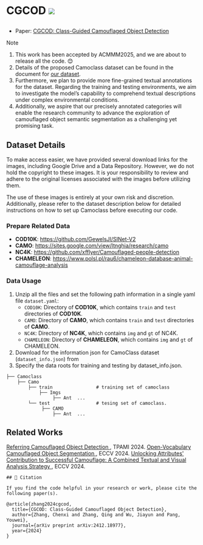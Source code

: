 # CGCOD <img src='https://img.shields.io/badge/ACMMM-2025-red'></a> </p>

- Paper: [CGCOD: Class-Guided Camouflaged Object Detection](https://arxiv.org/pdf/2412.18977)

> [!note]
> 1. This work has been accepted by ACMMM2025, and we are about to release all the code. 😊
> 2. Details of the proposed Camoclass dataset can be found in the document for [our dataset](https://github.com/bbdjj/CGCOD/releases/tag/dataset/camoclass.zip).
> 3. Furthermore, we plan to provide more fine-grained textual annotations for the dataset. Regarding the training and testing environments, we aim to investigate the model’s capability to comprehend textual descriptions under complex environmental conditions.
> 4. Additionally, we aspire that our precisely annotated categories will enable the research community to advance the exploration of camouflaged object semantic segmentation as a challenging yet promising task.

## Dataset Details

To make access easier, we have provided several download links for the images, including Google Drive and a Data Repository. 
However, we do not hold the copyright to these images.
It is your responsibility to review and adhere to the original licenses associated with the images before utilizing them.

The use of these images is entirely at your own risk and discretion. Additionally, please refer to the dataset description below for detailed instructions on how to set up Camoclass before executing our code.

### Prepare Related Data

- **COD10K**: <https://github.com/GewelsJI/SINet-V2>
- **CAMO**: <https://sites.google.com/view/ltnghia/research/camo>
- **NC4K**: <https://github.com/xfflyer/Camouflaged-people-detection>
- **CHAMELEON**: <https://www.polsl.pl/rau6/chameleon-database-animal-camouflage-analysis>

### Data Usage

1. Unzip all the files and set the following path information in a single yaml file `dataset.yaml`:
   - `COD10K`: Directory of **COD10K**, which contains `train` and `test` directories of **COD10K**.
   - `CAMO`: Directory of **CAMO**, which contains `train` and `test` directories of **CAMO**.
   - `NC4K`: Directory of **NC4K**, which contains `img` and `gt` of NC4K.
   - `CHAMELEON`: Directory of **CHAMELEON**, which contains `img` and `gt` of CHAMELEON.
2. Download for the information json for CamoClass dataset (`dataset_info.json`) from 
3. Specify the data roots for training and testing by dataset_info.json.
```  
├── Camoclass  
    ├── Camo  
        ├── train                # training set of camoclass
            ├── Imgs               
                 ├── Ant  ...         
        └── test                 # tesing set of camoclass.
             ├── CAMO               
                 ├── Ant  ...    
```
## Related Works
[Referring Camouflaged Object Detection ](https://github.com/zhangxuying1004/RefCOD), TPAMI 2024.
[Open-Vocabulary Camouflaged Object Segmentation ](https://github.com/lartpang/OVCamo), ECCV 2024.
[Unlocking Attributes' Contribution to Successful Camouflage: A Combined Textual and Visual Analysis Strategy ](https://github.com/lyu-yx/ACUMEN), ECCV 2024.
```
## 📎 Citation

If you find the code helpful in your research or work, please cite the following paper(s).

@article{zhang2024cgcod,
  title={CGCOD: Class-Guided Camouflaged Object Detection},
  author={Zhang, Chenxi and Zhang, Qing and Wu, Jiayun and Pang, Youwei},
  journal={arXiv preprint arXiv:2412.18977},
  year={2024}
}
```
